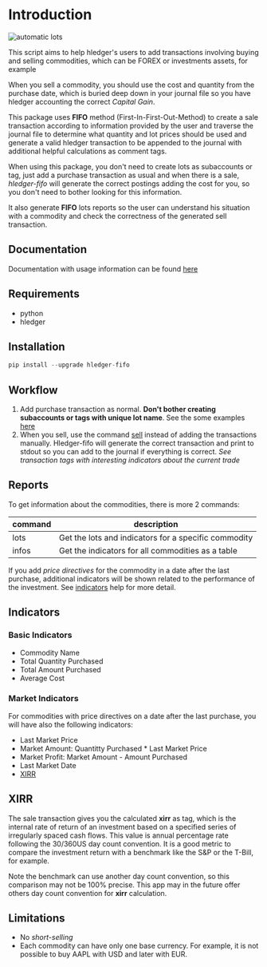 # Introduction

![automatic lots](img/meme.jpg)

This script aims to help hledger's users to add transactions involving buying and selling commodities, which can be FOREX or investments assets, for example

When you sell a commodity, you should use the cost and quantity from the purchase date, which is buried deep down in your journal file so you have hledger accounting the correct _Capital Gain_.

This package uses **FIFO** method (First-In-First-Out-Method) to create a sale transaction according to information provided by the user and traverse the journal file to determine what quantity and lot prices should be used and generate a valid hledger transaction to be appended to the journal with additional helpful calculations as comment tags.

When using this package, you don't need to create lots as subaccounts or tag, just add a purchase transaction as usual and when there is a sale, *hledger-fifo* will generate the correct postings adding the cost for you, so you don't need to bother looking for this information.

It also generate **FIFO** lots reports so the user can understand his situation with a commodity and check the correctness of the generated sell transaction.

## Documentation

Documentation with usage information can be found [here](https://edkedk99.github.io/hledger-fifo/)

## Requirements

- python
- hledger

## Installation

```python
pip install --upgrade hledger-fifo
```

## Workflow

1. Add purchase transaction as normal. **Don't bother creating subaccounts or tags with unique lot name**. See the some examples [here](examples/test2022.journal)
2. When you sell, use the command [sell](usage/#sell) instead of adding the transactions manually. Hledger-fifo will generate the correct transaction and print to stdout so you can add to the journal if everything is correct. *See transaction tags with interesting indicators about the current trade*

## Reports

To get information about the commodities, there is more 2 commands:

| command | description                                          |
|---------|------------------------------------------------------|
| lots    | Get the lots and indicators for a specific commodity |
| infos   | Get the indicators for all commodities as a table    |



If you add *price directives* for the commodity in a date after the last purchase, additional indicators will be shown related to the performance of the investment. See [indicators](#indicators) help for more detail.

## Indicators
  
### Basic Indicators

- Commodity Name
- Total Quantity Purchased
- Total Amount Purchased
- Average Cost

### Market Indicators

For commodities with price directives on a date after the last purchase, you will have also the following indicators:

- Last Market Price
- Market Amount: Quantitty Purchased * Last Market Price
- Market Profit: Market Amount - Amount Purchased
- Last Market Date
- [XIRR](#xirr)

## XIRR

The sale transaction gives you the calculated **xirr** as tag, which is the internal rate of return of an investment based on a specified series of irregularly spaced cash flows. This value is annual percentage rate following the 30/360US day count convention. It is a good metric to compare the investment return with a benchmark like the S&P or the T-Bill, for example.

Note the benchmark can use another day count convention, so this comparison may not be 100% precise. This app may in the future offer others day count convention for **xirr** calculation.

## Limitations

- No _short-selling_
- Each commodity can have only one base currency. For example, it is not possible to buy AAPL with USD and later with EUR.
